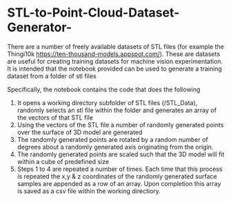 # STL-to-Point-Cloud-Dataset-Generator-
There are a number of freely available datasets of STL files (for example the Thingi10k https://ten-thousand-models.appspot.com/). These are datasets are useful for creating training datasets for machine vision experimentation. It is intended that the notebook provided can be used to generate a training dataset from a folder of stl files

Specifically, the notebook contains the code that does the following

1) It opens a working directory subfolder of STL files (/STL_Data), randomly selects an stl file within the folder and generates an array of the vectors of that STL file
2) Using the vectors of the STL file a number of randomly generated points over the surface of 3D model are generated
3) The randomly generated points are rotated by a random number of degrees about a randomly generated axis originating from the origin.
4) The randomly generated points are scaled such that the 3D model will fit within a cube of predefined size
5) Steps 1 to 4 are repeated a number of times. Each time that this process is repeated the x,y & z coordinates of the randomly generated surface samples are appended as a row of an array. Upon completion this array is saved as a csv file within the working directiory.
